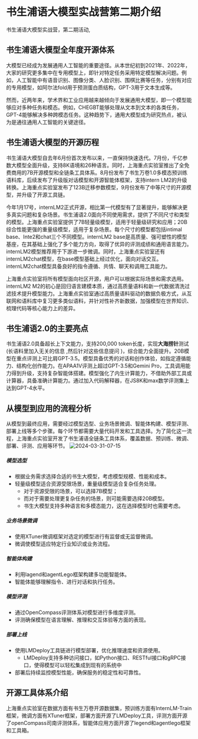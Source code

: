 # 书生浦语大模型实战营第二期介绍

书生浦语大模型实战营，第二期活动,
## 书生浦语大模型全年度开源体系

大模型已经成为发展通用人工智能的重要途径。从本世纪初到2021年、2022年，大家的研究更多集中在专用模型上，即针对特定任务采用特定模型解决问题。例如，人工智能中有语音识别、图像分类、人脸识别、围棋比赛等任务，分别有对应的专用模型，如阿尔法fold用于预测蛋白质结构，GPT-3用于文本生成等。

然而，近两年来，学术界和工业应用越来越倾向于发展通用大模型，即一个模型能够应对多种任务和模态。例如，CHEGBT能够处理从文本到文本的各类任务，GPT-4能够解决多种跨模态任务。这种趋势下，通用大模型成为研究热点，被认为是通往通用人工智能的关键途径。

## 书生浦语大模型的开源历程

书生浦语大模型自去年6月份首次发布以来，一直保持快速迭代。7月份，千亿参数大模型全面升级，支持8K语境和26种语言。同时，上海重点实验室推出了全免费商用的7B开源模型和全链条工具体系。8月份发布了书生万卷1.0多模态预训练语料库，后续发布了升级版对话模型和开源智能体框架，支持intern LM2的升级转换。上海重点实验室发布了123B迁移参数模型，9月份发布了中等尺寸的开源模型，并升级了开源工具链。

今年1月17号，internLM2正式开源，相比第一代模型有了显著提升，能够解决更多真实问题和复杂场景。书生浦语2.0面向不同使用需求，提供了不同尺寸和类型的模型。上海重点实验室提供了7B轻量级模型，适用于轻量级研究和应用；20B综合性能更强的重量级模型，适用于复杂场景。每个尺寸的模型都包括intimal base、Inte2和chat三个不同模型。internLM2 base是高质量、强可塑性的模型基座，在其基础上强化了多个能力方向，取得了优异的评测成绩和通用语言能力。internLM2模型推荐用于下游进一步微调。同时，上海重点实验室还有internLM2chat模型，在base模型基础上经过优化，面向对话交互。internLM2chat模型具备良好的指令遵循、共情、聊天和调用工具能力。

上海重点实验室将所有模型面向社区开源，用户可以根据实际场景和需求选用。internLM2 M2的初心是回归语言建模本质，通过高质量语料和新一代数据清洗过滤技术提升模型能力。上海重点实验室通过高质量语料驱动的数据负极方式，从互联网和语料库中复习更多类似语料，并针对性补齐新数据，加强模型在世界知识、梳理代码等核心能力上的差异。

## 书生浦语2.0的主要亮点

书生浦语2.0具备超长上下文能力，支持200,000 token长度，实现**大海捞针**测试(长语料里加入无关的信息 ,然后针对这些信息提问 )，综合能力全面提升。20B模型在重点评测上可比肩GPT-3.5。模型具备优秀的对话和创作体验，如指定遵循能力、结构化创作能力。在APAA1V评测上超过GPT-3.5和Gemini Pro，工具调用能力得到升级，支持复杂智能体搭建。模型强化了内生计算能力，不借助外部工具或计算器，具备准确计算能力。通过加入代码解释器，在JS8K和max数学评测集上达到GPT-4水平。

## 从模型到应用的流程分析

从模型到最终应用，需要经过模型选型、业务场景微调、智能体构建、模型评测、部署上线等多个步骤。每个环节都需要大量代码开发和工具选择。为了简化这一流程，上海重点实验室开发了书生浦语全链条工具体系，覆盖数据、预训练、微调、部署、评测、应用等环节。
![2024-03-31-07-15](https://github.com/jingkeke/internLM2/assets/16113137/323dc2d7-dec2-4502-9c23-b82f1675ff65)

 ##### 模型选型
- 根据业务需求选择合适的书生大模型，考虑模型规模、性能和成本。
- 轻量级模型适合资源受限场景，重量级模型适合复杂任务处理。
	- 对于资源受限的场景，可以选择7B模型；
	- 而对于需要处理更复杂任务的场景，则可能需要选择20B模型。
	- 书生大模型支持多种语言和多模态能力，这在选择模型时也需要考虑。

##### 业务场景微调
- 使用XTuner微调框架对选定的模型进行有监督或无监督微调。
- 微调使模型适应特定行业知识或业务流程。

##### 智能体构建
- 利用lagend和agentLego框架构建多功能智能体。
- 智能体能够理解指令、进行对话和执行任务。

##### 模型评测
- 通过OpenCompass评测体系对模型进行多维度评测。
- 评测确保模型在语言理解、推理和交互体验等方面的表现。

##### 部署上线
- 使用LMDeploy工具链进行模型部署，优化推理速度和资源使用。
	- LMDeploy支持多种访问接口，如Python接口、RESTful接口和gRPC接口，使得模型可以轻松集成到现有的系统中
- 部署后持续监控模型性能，确保服务的稳定性和可靠性。



## 开源工具体系介绍

上海重点实验室在数据方面有书生万卷开源数据集，预训练方面有InternLM-Train 框架，微调方面有XTuner框架，部署方面开源了LMDeploy工具，评测方面开源了openCompass司南评测体系，智能体应用方面开源了legend和agentlego框架和工具箱。

